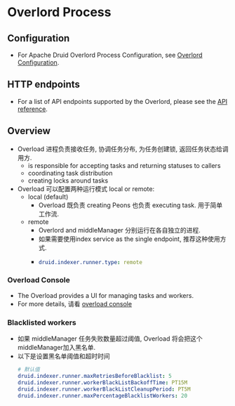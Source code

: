 # Overlord Process

## Configuration

- For Apache Druid Overlord Process Configuration, see [Overlord Configuration](https://druid.apache.org/docs/latest/configuration/index.html#overlord).

## HTTP endpoints

- For a list of API endpoints supported by the Overlord, please see the [API reference](https://druid.apache.org/docs/latest/operations/api-reference.html#overlord).

## Overview

- Overload 进程负责接收任务, 协调任务分布, 为任务创建锁, 返回任务状态给调用方.
    - is responsible for accepting tasks and returning statuses to callers
    - coordinating task distribution
    - creating locks around tasks
- Overload 可以配置两种运行模式 local or remote:
    - local (default)
        - Overload 既负责 creating Peons 也负责 executing task. 用于简单工作流.
    - remote
        - Overlord and middleManager 分别运行在各自独立的进程.
        - 如果需要使用index service as the single endpoint, 推荐这种使用方式.
        - ```yaml
          druid.indexer.runner.type: remote
          ```

### Overload Console

- The Overload provides a UI for managing tasks and workers.
- For more details,
  请看 [overload console](https://druid.apache.org/docs/latest/operations/management-uis.html#overlord-console)

### Blacklisted workers

- 如果 middleManager 任务失败数量超过阈值, Overload 将会把这个middleManager加入黑名单.
- 以下是设置黑名单阈值和超时时间
  ```yaml
  # 默认值
  druid.indexer.runner.maxRetriesBeforeBlacklist: 5
  druid.indexer.runner.workerBlackListBackoffTime: PT15M
  druid.indexer.runner.workerBlackListCleanupPeriod: PT5M
  druid.indexer.runner.maxPercentageBlacklistWorkers: 20
  ```